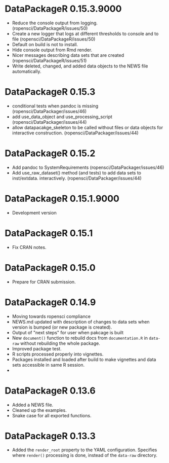 # DataPackageR 0.15.3.9000
* Reduce the console output from logging. (ropensci/DataPackageR/issues/50)
* Create a new logger that logs at different thresholds to console and to file (ropensci/DataPackageR/issues/50)
* Default on build is not to install.
* Hide console output from Rmd render.
* Nicer messages describing data sets that are created (ropensci/DataPackageR/issues/51)
* Write deleted, changed, and added data objects to the NEWS file automatically.

# DataPackageR 0.15.3
* conditional tests when pandoc is missing (ropensci/DataPackager/issues/46)
* add use_data_object and use_processing_script (ropensci/DataPackager/issues/44)
* allow datapacakge_skeleton to be called without files or data objects for interactive construction. (ropensci/DataPackager/issues/44)

# DataPackageR 0.15.2
* Add  pandoc to SystemRequirements (ropensci/DataPackager/issues/46)
* Add use_raw_dataset() method (and tests) to add data sets to inst/extdata. interactively. (ropensci/DataPackager/issues/44)

# DataPackageR 0.15.1.9000
* Development version

# DataPackageR 0.15.1
- Fix CRAN notes.

# DataPackageR 0.15.0
- Prepare for CRAN submission.


# DataPackageR 0.14.9

- Moving towards ropensci compliance
- NEWS.md updated with description of changes to data sets when version is bumped (or new package is created).
- Output of "next steps" for user when pakcage is built
- New `document()` function to rebuild docs from `documentation.R` in `data-raw` without rebuilding the whole package.
- Improved package test.
- R scripts processed properly into vignettes.
- Packages installed and loaded after build to make vignettes and data sets accessible in same R session.
- 

# DataPackageR 0.13.6

- Added a NEWS file.
- Cleaned up the examples.
- Snake case for all exported functions.

# DataPackageR 0.13.3

- Added the `render_root` property to the YAML configuration. Specifies where `render()` processing is done, instead of the `data-raw` directory.
